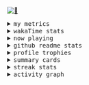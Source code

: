 [![🐙](https://hits.seeyoufarm.com/api/count/incr/badge.svg?url=https%3A%2F%2Fgithub.com%2Fktnkk%2Fhit-counter&count_bg=%23070707&title_bg=%23070707&icon=&icon_color=%23E7E7E7&title=visitors&edge_flat=true)](https://hits.seeyoufarm.com)

<details>
  <summary> <samp>my metrics</samp></summary>
  
  <br>
  
 ![🐳](https://github.com/kkhys/kkhys/blob/main/github-metrics.svg)
  
  ***
</details>

<details>
  <summary> <samp>wakaTime stats</samp></summary>
  
  <br>
  
<!--START_SECTION:waka-->
![Code Time](http://img.shields.io/badge/Code%20Time-5%2C476%20hrs%2029%20mins-blue)

**🐱 My GitHub Data** 

> 📦 5.2 MB Used in GitHub's Storage 
 > 
> 💼 Opted to Hire
 > 
> 📜 9 Public Repositories 
 > 
> 🔑 23 Private Repositories 
 > 
**I'm an Early 🐤** 

```text
🌞 Morning                8120 commits        ███████░░░░░░░░░░░░░░░░░░   29.45 % 
🌆 Daytime                6037 commits        █████░░░░░░░░░░░░░░░░░░░░   21.90 % 
🌃 Evening                11255 commits       ██████████░░░░░░░░░░░░░░░   40.82 % 
🌙 Night                  2157 commits        ██░░░░░░░░░░░░░░░░░░░░░░░   07.82 % 
```
📅 **I'm Most Productive on Sunday** 

```text
Monday                   3503 commits        ███░░░░░░░░░░░░░░░░░░░░░░   12.71 % 
Tuesday                  3960 commits        ████░░░░░░░░░░░░░░░░░░░░░   14.36 % 
Wednesday                3869 commits        ████░░░░░░░░░░░░░░░░░░░░░   14.03 % 
Thursday                 3798 commits        ███░░░░░░░░░░░░░░░░░░░░░░   13.78 % 
Friday                   4003 commits        ████░░░░░░░░░░░░░░░░░░░░░   14.52 % 
Saturday                 3921 commits        ████░░░░░░░░░░░░░░░░░░░░░   14.22 % 
Sunday                   4515 commits        ████░░░░░░░░░░░░░░░░░░░░░   16.38 % 
```


📊 **This Week I Spent My Time On** 

```text
🕑︎ Time Zone: Asia/Tokyo

💬 Programming Languages: 
Other                    23 hrs 33 mins      ██████████░░░░░░░░░░░░░░░   40.28 % 
TypeScript               21 hrs 13 mins      █████████░░░░░░░░░░░░░░░░   36.29 % 
Java                     6 hrs 6 mins        ███░░░░░░░░░░░░░░░░░░░░░░   10.43 % 
TSX                      1 hr 33 mins        █░░░░░░░░░░░░░░░░░░░░░░░░   02.66 % 
JSON                     1 hr 32 mins        █░░░░░░░░░░░░░░░░░░░░░░░░   02.63 % 

🔥 Editors: 
Chrome                   33 hrs 32 mins      ██████████████░░░░░░░░░░░   57.35 % 
WebStorm                 17 hrs 11 mins      ███████░░░░░░░░░░░░░░░░░░   29.38 % 
IntelliJ IDEA            6 hrs 48 mins       ███░░░░░░░░░░░░░░░░░░░░░░   11.65 % 
DataGrip                 56 mins             ░░░░░░░░░░░░░░░░░░░░░░░░░   01.62 % 

💻 Operating System: 
Mac                      58 hrs 29 mins      █████████████████████████   100.00 % 
```


 Last Updated on 2024/12/31 18:42:39 UTC
<!--END_SECTION:waka-->
  
  ***
</details>


<details>
  <summary> <samp>now playing</samp></summary>
  
  <br>
 
 [![🐟](https://spotify-github-profile.vercel.app/api/view?uid=31ryofms4dnv7mrohhepo4c4zgqu&cover_image=true&theme=default&show_offline=false&background_color=121212&bar_color=53b14f&bar_color_cover=false)](https://open.spotify.com/user/31ryofms4dnv7mrohhepo4c4zgqu)
  
  ***
</details>

<details>
  <summary> <samp>github readme stats</samp></summary>
  
  <br>
  
 <p align="left"> 
  <img alt="🐠" src="https://github-readme-stats.vercel.app/api?username=kkhys&count_private=true&show_icons=true&theme=dark&include_all_commits=true" />
  <img alt="🐟" src="https://github-readme-stats.vercel.app/api/top-langs/?username=kkhys&layout=compact&theme=dark&langs_count=10&hide=HTML,CSS,SCSS" />
</p>
  
  ***
</details>

<details>
  <summary> <samp>profile trophies</samp></summary>
  
  <br>
  
  [![🐬](https://github-profile-trophy.vercel.app/?username=kkhys&rank=SECRET,SSS,SS,S,AAA,AA,A&theme=darkhub&row=1&margin-w=10&no-bg=true)](https://github.com/ryo-ma/github-profile-trophy)
  
  ***
</details>

<details>
  <summary> <samp>summary cards</samp></summary>
  
  <br>
  
  ![🐋](https://github-profile-summary-cards.vercel.app/api/cards/profile-details?username=kkhys&theme=github_dark)
  ![🦑](https://github-profile-summary-cards.vercel.app/api/cards/repos-per-language?username=kkhys&theme=github_dark)
  ![🦭](https://github-profile-summary-cards.vercel.app/api/cards/most-commit-language?username=kkhys&theme=github_dark)
  ![🦀](https://github-profile-summary-cards.vercel.app/api/cards/stats?username=kkhys&theme=github_dark)
  ![🦈](https://github-profile-summary-cards.vercel.app/api/cards/productive-time?username=kkhys&theme=github_dark)
  
  ***
</details>

<details>
  <summary> <samp>streak stats</samp></summary>
  
  <br>
  
  [![🐠](http://github-readme-streak-stats.herokuapp.com?user=kkhys&theme=dark)](https://git.io/streak-stats)
  
  ***
</details>

<details>
  <summary> <samp>activity graph</samp></summary>
  
  <br>
  
  [![🐡](https://github-readme-activity-graph.vercel.app/graph?username=kkhys&theme=xcode)](https://github.com/ashutosh00710/github-readme-activity-graph)
  
  ***
</details>
